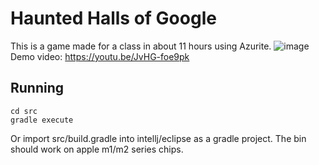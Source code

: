 # Haunted Halls of Google
This is a game made for a class in about 11 hours using Azurite.
![image](https://github.com/athaun/escape_from_google/assets/32278830/775e72b2-dacf-42b7-97dd-077e04ae3748)
Demo video: https://youtu.be/JvHG-foe9pk

## Running
```
cd src
gradle execute
```
Or import src/build.gradle into intellj/eclipse as a gradle project.
The bin should work on apple m1/m2 series chips.
